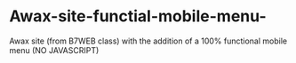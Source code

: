 # Awax-site-functial-mobile-menu-
Awax site (from B7WEB class) with the addition of a 100% functional mobile menu (NO JAVASCRIPT)
